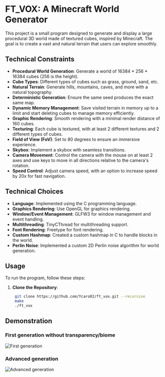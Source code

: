 # FT_VOX: A Minecraft World Generator

This project is a small program designed to generate and display a large procedural 3D world made of textured cubes, inspired by Minecraft. The goal is to create a vast and natural terrain that users can explore smoothly.

## Technical Constraints

- **Procedural World Generation**: Generate a world of 16384 * 256 * 16384 cubes (256 is the height).
- **Cube Types**: Different types of cubes such as grass, ground, sand, etc.
- **Natural Terrain**: Generate hills, mountains, caves, and more with a natural topography.
- **Deterministic Generation**: Ensure the same seed produces the exact same map.
- **Dynamic Memory Management**: Save visited terrain in memory up to a limit and start deleting cubes to manage memory efficiently.
- **Graphic Rendering**: Smooth rendering with a minimal render distance of 160 cubes.
- **Texturing**: Each cube is textured, with at least 2 different textures and 2 different types of cubes.
- **Field of View (FoV)**: Set to 80 degrees to ensure an immersive experience.
- **Skybox**: Implement a skybox with seamless transitions.
- **Camera Movement**: Control the camera with the mouse on at least 2 axes and use keys to move in all directions relative to the camera's rotation.
- **Speed Control**: Adjust camera speed, with an option to increase speed by 20x for fast navigation.

## Technical Choices

- **Language**: Implemented using the C programming language.
- **Graphics Rendering**: Use OpenGL for graphics rendering.
- **Window/Event Management**: GLFW3 for window management and event handling.
- **Multithreading**: TinyCThread for multithreading support.
- **Font Rendering**: Freetype for font rendering.
- **Custom Hashmap**: Created a custom hashmap in C to handle blocks in the world.
- **Perlin Noise**: Implemented a custom 2D Perlin noise algorithm for world generation.

## Usage

To run the program, follow these steps:

1. **Clone the Repository**:
   ```bash
	git clone https://github.com/Ycaro02/ft_vox.git --recursive
	make
	./ft_vox
	```

## Demonstration

### First generation without transparency/biome

![First generation](rsc/gif/first_gen.gif)

### Advanced generation

![Advanced generation](rsc/gif/test_1000.gif)
